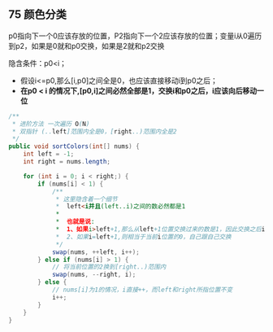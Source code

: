 ## 75 颜色分类
p0指向下一个0应该存放的位置，P2指向下一个2应该存放的位置；变量i从0遍历到p2，如果是0就和p0交换，如果是2就和p2交换

隐含条件：p0<i；
- 假设i<=p0,那么[i,p0]之间全是0，也应该直接移动i到p0之后；
- **在p0 < i 的情况下,[p0,i]之间必然全部是1，交换i和p0之后，i应该向后移动一位**
```java
/**
 * 进阶方法 一次遍历 O(N)
 * 双指针 (..left]范围内全是0，[right..)范围内全是2
 */
public void sortColors(int[] nums) {
    int left = -1;
    int right = nums.length;

    for (int i = 0; i < right;) {
        if (nums[i] < 1) {
            /**
             * 这里隐含着一个细节
             *  left<i并且(left..i)之间的数必然都是1
             *
             *  也就是说:
             *  1、如果i>left+1,那么从left+1位置交换过来的数是1，因此交换之后i可以直接++
             *  2、如果i=left+1,则相当于当前i位置的0，自己跟自己交换
             */
            swap(nums, ++left, i++);
        } else if (nums[i] > 1) {
            // 将当前位置的2换到[right..)范围内
            swap(nums, --right, i);
        } else {
            // nums[i]为1的情况，i直接++，而left和right所指位置不变
            i++;
        }
    }
}
```
